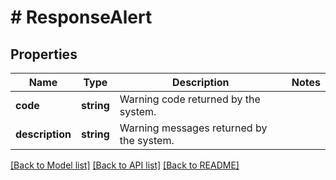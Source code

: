 # # ResponseAlert

## Properties

Name | Type | Description | Notes
------------ | ------------- | ------------- | -------------
**code** | **string** | Warning code returned by the system. |
**description** | **string** | Warning messages returned by the system. |

[[Back to Model list]](../../README.md#models) [[Back to API list]](../../README.md#endpoints) [[Back to README]](../../README.md)
